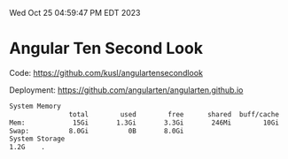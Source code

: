Wed Oct 25 04:59:47 PM EDT 2023

# Angular Ten Second Look

Code: https://github.com/kusl/angulartensecondlook

Deployment: https://github.com/angularten/angularten.github.io

```bash
System Memory
               total        used        free      shared  buff/cache   available
Mem:            15Gi       1.3Gi       3.3Gi       246Mi        10Gi        13Gi
Swap:          8.0Gi          0B       8.0Gi
System Storage
1.2G	.
```
```bash
